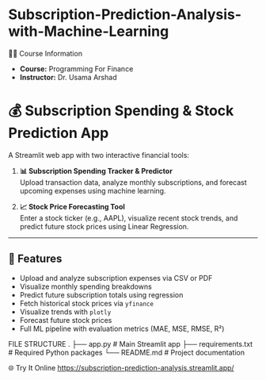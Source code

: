 # Subscription-Prediction-Analysis-with-Machine-Learning
🧑‍🏫 Course Information

- **Course:** Programming For Finance  
- **Instructor:** Dr. Usama Arshad  
# 💰 Subscription Spending & Stock Prediction App

A Streamlit web app with two interactive financial tools:

1. **📊 Subscription Spending Tracker & Predictor**  
   Upload transaction data, analyze monthly subscriptions, and forecast upcoming expenses using machine learning.

2. **📈 Stock Price Forecasting Tool**  
   Enter a stock ticker (e.g., AAPL), visualize recent stock trends, and predict future stock prices using Linear Regression.

---

## 🚀 Features

- Upload and analyze subscription expenses via CSV or PDF
- Visualize monthly spending breakdowns
- Predict future subscription totals using regression
- Fetch historical stock prices via `yfinance`
- Visualize trends with `plotly`
- Forecast future stock prices
- Full ML pipeline with evaluation metrics (MAE, MSE, RMSE, R²)

FILE STRUCTURE
.
├── app.py               # Main Streamlit app
├── requirements.txt     # Required Python packages
└── README.md            # Project documentation

🌐 Try It Online
https://subscription-prediction-analysis.streamlit.app/
